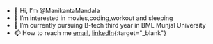 - 👋 Hi, I’m @ManikantaMandala
- 👀 I’m interested in movies,coding,workout and sleeping
- 🌱 I’m currently pursuing B-tech third year in BML Munjal University
- 📫 How to reach me [email](mailto:mandala.manikanta.20cse@bmu.edu.in),
     [linkedIn](https://www.linkedin.com/in/manikanta-mandala-206677202/){:target="_blank"}

<!---
ManikantaMandala/ManikantaMandala is a ✨ special ✨ repository because its `README.md` (this file) appears on your GitHub profile.
You can click the Preview link to take a look at your changes.
--->
